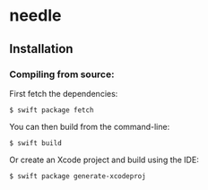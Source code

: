 # needle

## Installation

### Compiling from source:

First fetch the dependencies:

```
$ swift package fetch
```

You can then build from the command-line:

```
$ swift build
```

Or create an Xcode project and build using the IDE:

```
$ swift package generate-xcodeproj
```
